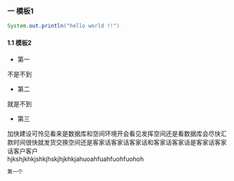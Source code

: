### 一 模板1 
```java
System.out.println("hello world !!")
```

#### 1.1 模板2
* 第一

不是不到

* 第二

就是不到

* 第三

加快建设可怜见看来是数据库和空间环境开会看见发挥空间还是看数据库会尽快汇款时间很快就发货交换空间还是客家话客家话客家话和客家话客家话是客家话客家话客户客户<br>
hjkshjkhkjshkjhskjhjkhkjahuoahfuahfuohfuohoh

```java
第一个

```




